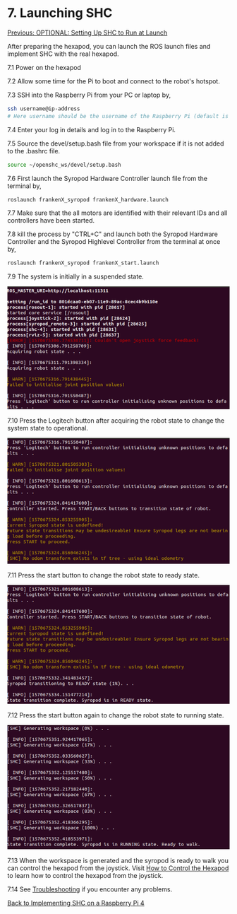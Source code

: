 # 7. Launching SHC

[Previous: OPTIONAL: Setting Up SHC to Run at Launch](shc_raspi4_run_at_launch.md)

After preparing the hexapod, you can launch the ROS launch files and implement SHC with the real hexapod.

7.1 Power on the hexapod

7.2 Allow some time for the Pi to boot and connect to the robot's hotspot.

7.3 SSH into the Raspberry Pi from your PC or laptop by,

```bash
ssh username@ip-address
# Here username should be the username of the Raspberry Pi (default is pi) and ip-address should be the one set in step 5
```

7.4 Enter your log in details and log in to the Raspberry Pi.

7.5 Source the devel/setup.bash file from your workspace if it is not added to the .bashrc file.

```bash
source ~/openshc_ws/devel/setup.bash
```

7.6 First launch the Syropod Hardware Controller launch file from the terminal by,

```bash
roslaunch frankenX_syropod frankenX_hardware.launch
```

7.7 Make sure that the all motors are identified with their relevant IDs and all controllers have been started.

7.8  kill the process by "CTRL+C" and launch both the Syropod Hardware Controller and the Syropod Highlevel Controller from the terminal at once by,

```bash
roslaunch frankenX_syropod frankenX_start.launch
```

7.9 The system is initially in a suspended state.

![suspended_state](media/suspended_state.png "Suspended State")

7.10 Press the Logitech button after acquiring the robot state to change the system state to operational.

![operational_state](media/operational_state.png "Operational State")

7.11 Press the start button to change the robot state to ready state.

![ready_state](media/ready_state.png "Ready State")

7.12 Press the start button again to change the robot state to running state.

![running_state](media/running_state.png "Running State")

7.13 When the workspace is generated and the syropod is ready to walk you can control the hexapod from the joystick. Visit [How to Control the Hexapod](shc_guide_hexapod.md) to learn how to control the hexapod from the joystick.

7.14 See [Troubleshooting](troubleshooting.md) if you encounter any problems.

[Back to Implementing SHC on a Raspberry Pi 4](shc_raspi4.md)
